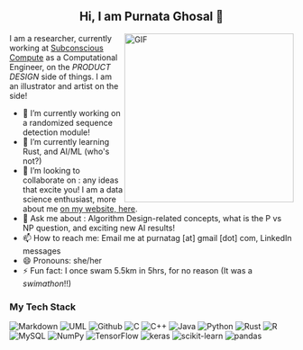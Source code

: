 <h2 align="center">Hi, I am Purnata Ghosal 👋</h2>

<img align="right" height="300" alt="GIF" src ="https://media.giphy.com/media/v1.Y2lkPTc5MGI3NjExMDN1MzlrcXlhYWFxdjR4a3NvMG0xMDBobjNwMmJ0M2toYWhic3B4MSZlcD12MV9pbnRlcm5hbF9naWZfYnlfaWQmY3Q9Zw/umYMU8G2ixG5mJBDo5/giphy.gif"/>

I am a researcher, currently working at [Subconscious Compute](https://www.subcom.tech/) as a Computational Engineer, on the _PRODUCT DESIGN_ side of things.
I am an illustrator and artist on the side! 

- 🔭 I’m currently working on a randomized sequence detection module!
- 🌱 I’m currently learning Rust, and AI/ML (who's not?)
- 👯 I’m looking to collaborate on : any ideas that excite you! I am a data science enthusiast, more about me [on my website, here](https://purnatag.github.io).
- 💬 Ask me about : Algorithm Design-related concepts, what is the P vs NP question, and exciting new AI results!
- 📫 How to reach me: Email me at purnatag [at] gmail [dot] com, LinkedIn messages
- 😄 Pronouns: she/her
- ⚡ Fun fact: I once swam 5.5km in 5hrs, for no reason (It was a _swimathon_!!)

### My Tech Stack

![Markdown](https://img.shields.io/badge/-Markdown-000000?style=flat-square&logo=markdown&logoColor=white)
![UML](https://img.shields.io/badge/UML-FABD14?style=flat-square&logo=uml&logoColor=white)
![Github](https://img.shields.io/badge/-Github-181717?style=flat-square&logo=github&logoColor=white)
![C](https://img.shields.io/badge/C-A8B9CC?style=flat-square&logo=c&logoColor=white)
![C++](https://img.shields.io/badge/C%2B%2B-00599C?style=flat-square&logo=cplusplus&logoColor=white)
![Java](https://img.shields.io/badge/-Java-FFA518?style=flat-square&logo=openjdk&logoColor=white)
![Python](https://img.shields.io/badge/-Python-3776AB?style=flat-square&logo=python&logoColor=white)
![Rust](https://img.shields.io/badge/-Rust-000000?style=flat-square&logo=rust&logoColor=white)
![R](https://img.shields.io/badge/-R-276DC3?style=flat-square&logo=r&logoColor=white)
![MySQL](https://img.shields.io/badge/-MySQL-4479A1?style=flat-square&logo=mysql&logoColor=white)
![NumPy](https://img.shields.io/badge/NumPy-013243?style=flat-square&logo=numpy&logoColor=white)
![TensorFlow](https://img.shields.io/badge/-TensorFlow-FF6F00?style=flat-square&logo=tensorflow&logoColor=white)
![keras](https://img.shields.io/badge/Keras-D00000?style=flat-square&logo=keras&logoColor=white)
![scikit-learn](https://img.shields.io/badge/scikitlearn-F7931E?style=flat-square&logo=scikitlearn&logoColor=white)
![pandas](https://img.shields.io/badge/Pandas-150458?style=flat-square&logo=pandas&logoColor=white)
